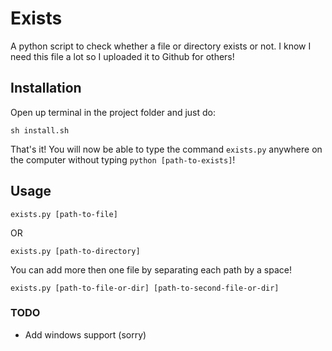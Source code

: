 # Exists
A python script to check whether a file or directory exists or not. I know I need this file a lot so I uploaded it to Github for others!

## Installation
Open up terminal in the project folder and just do:

```sh install.sh```

That's it! You will now be able to type the command `exists.py` anywhere on the computer without typing `python [path-to-exists]`!

## Usage

`exists.py [path-to-file]`

OR

`exists.py [path-to-directory]`

You can add more then one file by separating each path by a space!

`exists.py [path-to-file-or-dir] [path-to-second-file-or-dir]`


### TODO

- Add windows support (sorry)